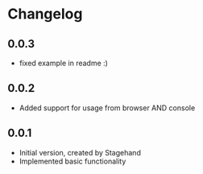 # Changelog

## 0.0.3
- fixed example in readme :)

## 0.0.2
- Added support for usage from browser AND console

## 0.0.1

- Initial version, created by Stagehand
- Implemented basic functionality
